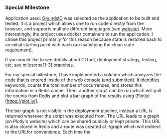 ### Special Milestone

Application used: [GoundsIO](https://github.com/grounds/grounds.io) was selected as the application to
be built and tested.  It is a project which allows one to run code directly from the browser, and supports
multiple different languages (see [website](http://beta.42grounds.io/)).  More interestingly, the project
uses docker containers to run the application.  I chose this project primarily for this reason because
state is restored back to an initial starting point with each run (satisfying the clean state
requirement).

If you would like to see details about CI tool, deployment strategy, testing, etc, see milestone[1-3]
branches.


For my special milestone, I have implemented a solution which analyzes the code that is entered inside 
of the web console (and submitted).  It identifies keywords, counts the total number of occurrences,
and stores this information in a Redis cache.  Then, another script <insert name> can be run which will
pull the counts from Redis and plot a bar graph of the results using (Plotly)[https://plot.ly/].

The bar graph is not visible in the deployment pipeline, instead a URL is returned wherever the script
was executed from.  The URL leads to a graph (on Plotly's website) which can be shared publicly or kept 
private.  This URL is also stored in Redis and a route was created at <IP>:<port>/graph which will redirect 
to the URLfor convenience.  Each time the <script> is run, the previous graph is replaced.


### Motivation

In a production environment (where many users are using GroundsIO), we would be able to collect lots of
sample code.  With this keywords extraction and visualization, we could potentially identify areas of
each language that are some combination of commonly used, important, less understood, difficult 
conceptually, etc.  With this knowledge, introductory language instructors could better adjust their 
curriculumn to focus on the parts of a language that are most important and/or difficult. In theory,
this would result is more effective instructors and better prepare student for their future.

However, you may notice the limitations of the keyword extraction.  Currently, (AlchemyAPI)[http://www.alchemyapi.com/]
is being used for keyword extraction.  AlchemyAPI (at least, the keyword/entity extraction portion) is 
really meant to be used for human languages, not coding languages. As a result, the keywords being
extracted aren't exactly what we want.  However, it was a starting point that was meant to demonstrate
the idea and could later be built upon by both replacing AlchemyAPI with a more appropriate NLP tool and 
automate the graphing process (don't require running a script manually).


### Everything below is from previous milestone.  To be removed soon.


### Deployment

For my continuous integration build/test tool, I chose to use [Jenkins](http://jenkins-ci.org/).  This takes care of the status
(via GUI) portion automatically.  Jenkins plugins for Git/Github allowed me to configure triggered 
builds when new commits are made to the master branch of the target application.

Jenkins supports running multiple builds via "executors."  This was easily configured, and in my case,
I chose to have three executors.

For deployment, I am using [AWS CodeDeploy](http://aws.amazon.com/codedeploy/) (with [EC2](http://aws.amazon.com/ec2/)), 
[AWS S3](http://aws.amazon.com/s3/), and the Jenkin [AWS CodeDeploy plugin](https://wiki.jenkins-ci.org/display/JENKINS/AWS+Codedeploy+plugin).

### Screenshots/Associated Functions

#### Automatic deployment environment configuration:

This is handled by AWS CodeDeploy's [appspec.yml](appspec.yml) file.  In this file, configuration management details are specified (pre-install dependencies, etc).

#### Deployment of binaries created by build step:

The Jenkins AWS CodeDeploy plugin zips the build artifacts (the entire workspace) and pushes it to AWS S3.

**CodeDeploy Jenkins Plugin Config**
![](images/jenkins_codedeploy_config.png "CodeDeploy Jenkins Plugin Config")

#### Remote deployment:

The Jenkins AWS CodeDeploy plugin then triggers a deployment to EC2 instances. The deployment setup is configured on the AWS CodeDeploy side.  In my case, I have 3 EC2 instances
which are all deployed to in parallel (there are other deployment configurations available as well).  Deployment steps are defined in an Appspec file.

**S3 Bucket Containing Zipped App Revisions**
![](images/s3.png "S3 Bucket")

**Copying Zip Over to S3 Bucket**
![](images/jenkins_copy_to_s3.png "Copying zip over to S3 bucket")

**EC2 Instances Used For Deployment**
![](images/ec2_instances.png "Deploy nodes")

**GroundsIO Application Defined For Deployment**
![](images/code_deploy_app.png "CodeDeploy Application")

**CodeDeploy Deployment to Group (of 3 EC2 Instances) in Progress**
![](images/deployment_codedeploy.png "CodeDeploy Deployment In Progress")


### Code (config)

  - [config.xml](config.xml) has been included. This is the Jenkins configuration file.

  - [appspec.yml](appspec.yml) has also been included, which is used by AWS CodeDeploy for configuration management.

